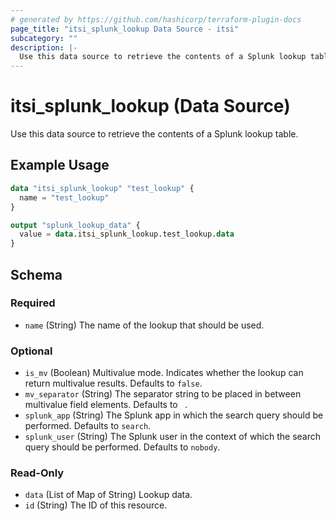 ```yaml
---
# generated by https://github.com/hashicorp/terraform-plugin-docs
page_title: "itsi_splunk_lookup Data Source - itsi"
subcategory: ""
description: |-
  Use this data source to retrieve the contents of a Splunk lookup table.
---
```


# itsi_splunk_lookup (Data Source)

Use this data source to retrieve the contents of a Splunk lookup table.

## Example Usage

```terraform
data "itsi_splunk_lookup" "test_lookup" {
  name = "test_lookup"
}

output "splunk_lookup_data" {
  value = data.itsi_splunk_lookup.test_lookup.data
}
```

<!-- schema generated by tfplugindocs -->
## Schema

### Required

- `name` (String) The name of the lookup that should be used.

### Optional

- `is_mv` (Boolean) Multivalue mode. Indicates whether the lookup can return multivalue results. Defaults to `false`.
- `mv_separator` (String) The separator string to be placed in between multivalue field elements. Defaults to `
`.
- `splunk_app` (String) The Splunk app in which the search query should be performed. Defaults to `search`.
- `splunk_user` (String) The Splunk user in the context of which the search query should be performed. Defaults to `nobody`.

### Read-Only

- `data` (List of Map of String) Lookup data.
- `id` (String) The ID of this resource.
